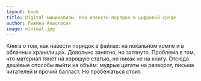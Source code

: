 ```yaml
---
layout: book
title: Digital минимализм. Как навести порядок в цифровой среде
author: Рыжина Анастасия
image: minimal.jpg
---
```


Книга о том, как навести порядок в файлах: на локальном компе и в облачных
хранилищах. Довольно занятно, но затянуто. Проблема в том, что материал тянет на
хорошую статью, но никак не на книгу. Отсюда дешёвые способы выйти на объём:
мудрые цитаты на разворот, письма читателей и прочий балласт. Но пробежаться
стоит.
